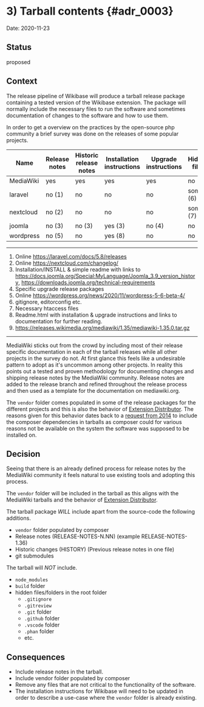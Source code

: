 # 3) Tarball contents {#adr_0003}

Date: 2020-11-23

## Status

proposed

## Context

The release pipeline of Wikibase will produce a tarball release package containing a tested version of the Wikibase extension. The package will normally include the necessary files to run the software and sometimes documentation of changes to the software and how to use them.

In order to get a overview on the practices by the open-source php community a brief survey was done on the releases of some popular projects.

| Name | Release notes | Historic release notes | Installation instructions | Upgrade instructions | Hidden files | Vendor folder |
| --- | --- | --- | --- | --- | --- | --- |
| MediaWiki | yes | yes | yes | yes | no | yes (9) |
| laravel | no (1) | no | no | no | some (6) | no |
| nextcloud | no (2) | no | no | no | some (7) | yes |
| joomla | no (3) | no (3) | yes (3) | no (4) | no | yes |
| wordpress | no (5) | no | yes (8) | no | no | - |

---

1. Online https://laravel.com/docs/5.8/releases
2. Online https://nextcloud.com/changelog/
3. Installation/INSTALL & simple readme with links to https://docs.joomla.org/Special:MyLanguage/Joomla_3.9_version_history, https://downloads.joomla.org/technical-requirements
4. Specific upgrade release packages
5. Online https://wordpress.org/news/2020/11/wordpress-5-6-beta-4/
6. gitignore, editorconfig etc.
7. Necessary htaccess files
8. Readme.html with installation & upgrade instructions and links to documentation for further reading.
9. https://releases.wikimedia.org/mediawiki/1.35/mediawiki-1.35.0.tar.gz

---

MediaWiki sticks out from the crowd by including most of their release specific documentation in each of the tarball releases while all other projects in the survey do not. At first glance this feels like a undesirable pattern to adopt as it's uncommon among other projects. In reality this points out a tested and proven methodology for documenting changes and shipping release notes by the MediaWiki community. Release notes are added to the release branch and refined throughout the release process and then used as a template for the documentation on mediawiki.org.

The `vendor` folder comes populated in some of the release packages for the different projects and this is also the behavior of [Extension Distributor]. The reasons given for this behavior dates back to a [request from 2014] to include the composer dependencies in tarballs as composer could for various reasons not be available on the system the software was supposed to be installed on.

## Decision

Seeing that there is an already defined process for release notes by the MediaWiki community it feels natural to use existing tools and adopting this process.

The `vendor` folder will be included in the tarball as this aligns with the MediaWiki tarballs and the behavior of [Extension Distributor].

The tarball package _WILL_ include apart from the source-code the following additions.

- `vendor` folder populated by composer
- Release notes (RELEASE-NOTES-N.NN) (example RELEASE-NOTES-1.36)
- Historic changes (HISTORY) (Previous release notes in one file)
- git submodules

The tarball will _NOT_ include.

- `node_modules`
- `build` folder
- hidden files/folders in the root folder
  - `.gitignore`
  - `.gitreview`
  - `.git` folder
  - `.github` folder
  - `.vscode` folder
  - `.phan` folder
  - etc.

## Consequences

- Include release notes in the tarball.
- Include vendor folder populated by composer
- Remove any files that are not critical to the functionality of the software.
- The installation instructions for Wikibase will need to be updated in order to describe a use-case where the `vendor` folder is already existing.

[request from 2014]: https://lists.wikimedia.org/pipermail/wikitech-l/2014-July/077888.html
[Extension Distributor]: https://www.mediawiki.org/wiki/Extension:ExtensionDistributor
